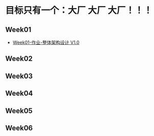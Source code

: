 # 目标只有一个：大厂 大厂 大厂！！！

## Week01
- [Week01-作业-整体架构设计 V1.0](./01-week01-作业.md)

## Week02
## Week03
## Week04
## Week05
## Week06

